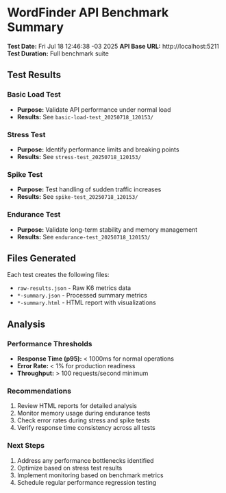 # WordFinder API Benchmark Summary

**Test Date:** Fri Jul 18 12:46:38 -03 2025
**API Base URL:** http://localhost:5211
**Test Duration:** Full benchmark suite

## Test Results

### Basic Load Test
- **Purpose:** Validate API performance under normal load
- **Results:** See `basic-load-test_20250718_120153/`

### Stress Test
- **Purpose:** Identify performance limits and breaking points
- **Results:** See `stress-test_20250718_120153/`

### Spike Test
- **Purpose:** Test handling of sudden traffic increases
- **Results:** See `spike-test_20250718_120153/`

### Endurance Test
- **Purpose:** Validate long-term stability and memory management
- **Results:** See `endurance-test_20250718_120153/`

## Files Generated

Each test creates the following files:
- `raw-results.json` - Raw K6 metrics data
- `*-summary.json` - Processed summary metrics
- `*-summary.html` - HTML report with visualizations

## Analysis

### Performance Thresholds
- **Response Time (p95):** < 1000ms for normal operations
- **Error Rate:** < 1% for production readiness
- **Throughput:** > 100 requests/second minimum

### Recommendations
1. Review HTML reports for detailed analysis
2. Monitor memory usage during endurance tests
3. Check error rates during stress and spike tests
4. Verify response time consistency across all tests

### Next Steps
1. Address any performance bottlenecks identified
2. Optimize based on stress test results
3. Implement monitoring based on benchmark metrics
4. Schedule regular performance regression testing


